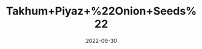 ---
title: 'Takhum+Piyaz+%22Onion+Seeds%22'
date: '2022-09-30' 
metatag: '' 
inventory: '0' 
draft: false 
# meta description 
shortDescripton: ''
description: 'Seed'
longdescription: ''
featured: True
# product Price
price: '20.0'
# Product Short Description
productID: 'BAFF3CFF-952C-ED11-9968-005056B3A416'
type: 'products'
category: 'Seed' 
thumnailproduct: 'https://eraconnect.blob.core.windows.net/product-images/aminsaddiquidawakhana/BAFF3CFF-952C-ED11-9968-005056B3A416.webp' 
images:
  - image: 'https://eraconnect.blob.core.windows.net/product-images/aminsaddiquidawakhana/BAFF3CFF-952C-ED11-9968-005056B3A416.webp'  
Variants:
---